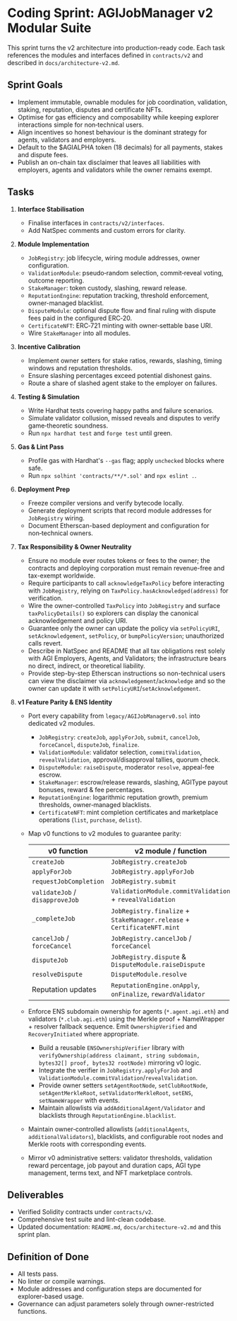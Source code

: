 # Coding Sprint: AGIJobManager v2 Modular Suite

This sprint turns the v2 architecture into production-ready code. Each task references the modules and interfaces defined in `contracts/v2` and described in `docs/architecture-v2.md`.

## Sprint Goals

- Implement immutable, ownable modules for job coordination, validation, staking, reputation, disputes and certificate NFTs.
- Optimise for gas efficiency and composability while keeping explorer interactions simple for non‑technical users.
- Align incentives so honest behaviour is the dominant strategy for agents, validators and employers.
- Default to the $AGIALPHA token (18 decimals) for all payments, stakes and dispute fees.
- Publish an on-chain tax disclaimer that leaves all liabilities with employers, agents and validators while the owner remains exempt.

## Tasks

1. **Interface Stabilisation**
   - Finalise interfaces in `contracts/v2/interfaces`.
   - Add NatSpec comments and custom errors for clarity.
2. **Module Implementation**
   - `JobRegistry`: job lifecycle, wiring module addresses, owner configuration.
   - `ValidationModule`: pseudo‑random selection, commit‑reveal voting, outcome reporting.
   - `StakeManager`: token custody, slashing, reward release.
   - `ReputationEngine`: reputation tracking, threshold enforcement, owner-managed blacklist.
   - `DisputeModule`: optional dispute flow and final ruling with dispute fees paid in the configured ERC‑20.
   - `CertificateNFT`: ERC‑721 minting with owner‑settable base URI.
   - Wire `StakeManager` into all modules.
3. **Incentive Calibration**
   - Implement owner setters for stake ratios, rewards, slashing, timing windows and reputation thresholds.
   - Ensure slashing percentages exceed potential dishonest gains.
   - Route a share of slashed agent stake to the employer on failures.
4. **Testing & Simulation**
   - Write Hardhat tests covering happy paths and failure scenarios.
   - Simulate validator collusion, missed reveals and disputes to verify game‑theoretic soundness.
   - Run `npx hardhat test` and `forge test` until green.
5. **Gas & Lint Pass**
   - Profile gas with Hardhat's `--gas` flag; apply `unchecked` blocks where safe.
   - Run `npx solhint 'contracts/**/*.sol'` and `npx eslint .`.
6. **Deployment Prep**
   - Freeze compiler versions and verify bytecode locally.
   - Generate deployment scripts that record module addresses for `JobRegistry` wiring.
   - Document Etherscan-based deployment and configuration for non‑technical owners.
7. **Tax Responsibility & Owner Neutrality**
   - Ensure no module ever routes tokens or fees to the owner; the contracts and deploying corporation must remain revenue-free and tax-exempt worldwide.
   - Require participants to call `acknowledgeTaxPolicy` before interacting with `JobRegistry`, relying on `TaxPolicy.hasAcknowledged(address)` for verification.
   - Wire the owner-controlled `TaxPolicy` into `JobRegistry` and surface `taxPolicyDetails()` so explorers can display the canonical acknowledgement and policy URI.
   - Guarantee only the owner can update the policy via `setPolicyURI`, `setAcknowledgement`, `setPolicy`, or `bumpPolicyVersion`; unauthorized calls revert.
   - Describe in NatSpec and README that all tax obligations rest solely with AGI Employers, Agents, and Validators; the infrastructure bears no direct, indirect, or theoretical liability.
   - Provide step-by-step Etherscan instructions so non-technical users can view the disclaimer via `acknowledgement`/`acknowledge` and so the owner can update it with `setPolicyURI`/`setAcknowledgement`.
8. **v1 Feature Parity & ENS Identity**

   - Port every capability from `legacy/AGIJobManagerv0.sol` into dedicated v2 modules.
     - `JobRegistry`: `createJob`, `applyForJob`, `submit`, `cancelJob`, `forceCancel`, `disputeJob`, `finalize`.
     - `ValidationModule`: validator selection, `commitValidation`, `revealValidation`, approval/disapproval tallies, quorum check.
     - `DisputeModule`: `raiseDispute`, moderator `resolve`, appeal-fee escrow.
     - `StakeManager`: escrow/release rewards, slashing, AGIType payout bonuses, reward & fee percentages.
     - `ReputationEngine`: logarithmic reputation growth, premium thresholds, owner‑managed blacklists.
     - `CertificateNFT`: mint completion certificates and marketplace operations (`list`, `purchase`, `delist`).
   - Map v0 functions to v2 modules to guarantee parity:

     | v0 function                     | v2 module / function                                                    |
     | ------------------------------- | ----------------------------------------------------------------------- |
     | `createJob`                     | `JobRegistry.createJob`                                                 |
     | `applyForJob`                   | `JobRegistry.applyForJob`                                               |
     | `requestJobCompletion`          | `JobRegistry.submit`                                                    |
     | `validateJob` / `disapproveJob` | `ValidationModule.commitValidation` + `revealValidation`                |
     | `_completeJob`                  | `JobRegistry.finalize` + `StakeManager.release` + `CertificateNFT.mint` |
     | `cancelJob` / `forceCancel`     | `JobRegistry.cancelJob` / `forceCancel`                                 |
     | `disputeJob`                    | `JobRegistry.dispute` & `DisputeModule.raiseDispute`                    |
     | `resolveDispute`                | `DisputeModule.resolve`                                                 |
     | Reputation updates              | `ReputationEngine.onApply`, `onFinalize`, `rewardValidator`             |

   - Enforce ENS subdomain ownership for agents (`*.agent.agi.eth`) and validators (`*.club.agi.eth`) using the Merkle proof + NameWrapper + resolver fallback sequence. Emit `OwnershipVerified` and `RecoveryInitiated` where appropriate.
     - Build a reusable `ENSOwnershipVerifier` library with `verifyOwnership(address claimant, string subdomain, bytes32[] proof, bytes32 rootNode)` mirroring v0 logic.
     - Integrate the verifier in `JobRegistry.applyForJob` and `ValidationModule.commitValidation`/`revealValidation`.
     - Provide owner setters `setAgentRootNode`, `setClubRootNode`, `setAgentMerkleRoot`, `setValidatorMerkleRoot`, `setENS`, `setNameWrapper` with events.
     - Maintain allowlists via `addAdditionalAgent/Validator` and blacklists through `ReputationEngine.blacklist`.
   - Maintain owner‑controlled allowlists (`additionalAgents`, `additionalValidators`), blacklists, and configurable root nodes and Merkle roots with corresponding events.
   - Mirror v0 administrative setters: validator thresholds, validation reward percentage, job payout and duration caps, AGI type management, terms text, and NFT marketplace controls.

## Deliverables

- Verified Solidity contracts under `contracts/v2`.
- Comprehensive test suite and lint-clean codebase.
- Updated documentation: `README.md`, `docs/architecture-v2.md` and this sprint plan.

## Definition of Done

- All tests pass.
- No linter or compile warnings.
- Module addresses and configuration steps are documented for explorer-based usage.
- Governance can adjust parameters solely through owner-restricted functions.
